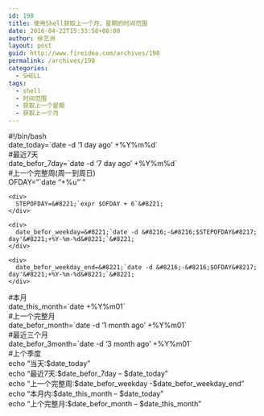 ```yaml
---
id: 198
title: 使用Shell获取上一个月、星期的时间范围
date: 2016-04-22T15:33:58+08:00
author: 徐艺洲
layout: post
guid: http://www.fireidea.com/archives/198
permalink: /archives/198
categories:
  - SHELL
tags:
  - shell
  - 时间范围
  - 获取上一个星期
  - 获取上一个月
---
```

<div id="sina_keyword_ad_area2" class="articalContent   newfont_family">
  <div>
    #!/bin/bash
  </div>
  
  <div>
    date_today=`date -d &#8216;1 day ago&#8217; +%Y%m%d`
  </div>
  
  <div>
  </div>
  
  <div>
    #最近7天
  </div>
  
  <div>
    date_befor_7day=`date -d &#8216;7 day ago&#8217; +%Y%m%d`
  </div>
  
  <div>
  </div>
  
  <div>
    #上一个完整周(周一到周日)
  </div>
  
  <div>
    <div>
      OFDAY=&#8221;`date &#8220;+%u&#8221;`&#8221;
    </div>
    
    <div>
      STEPOFDAY=&#8221;`expr $OFDAY + 6`&#8221;
    </div>
    
    <div>
      date_befor_weekday=&#8221;`date -d &#8216;-&#8216;$STEPOFDAY&#8217; day'&#8221;+%Y-%m-%d&#8221;`&#8221;
    </div>
    
    <div>
      date_befor_weekday_end=&#8221;`date -d &#8216;-&#8216;$OFDAY&#8217; day'&#8221;+%Y-%m-%d&#8221;`&#8221;
    </div>
  </div>
  
  <div>
  </div>
  
  <div>
    #本月
  </div>
  
  <div>
    date_this_month=`date +%Y%m01`
  </div>
  
  <div>
  </div>
  
  <div>
    #上一个完整月
  </div>
  
  <div>
    date_befor_month=`date -d &#8216;1 month ago&#8217; +%Y%m01`
  </div>
  
  <div>
  </div>
  
  <div>
    #最近三个月
  </div>
  
  <div>
    date_befor_3month=`date -d &#8216;3 month ago&#8217; +%Y%m01`
  </div>
  
  <div>
  </div>
  
  <div>
    #上个季度
  </div>
  
  <div>
  </div>
  
  <div>
    echo &#8220;当天:$date_today&#8221;
  </div>
  
  <div>
    echo &#8220;最近7天:$date_befor_7day &#8211; $date_today&#8221;
  </div>
  
  <div>
    echo &#8220;上一个完整周:$date_befor_weekday -$date_befor_weekday_end&#8221;
  </div>
  
  <div>
    echo &#8220;本月内:$date_this_month &#8211; $date_today&#8221;
  </div>
  
  <div>
    echo &#8220;上个完整月:$date_befor_month &#8211; $date_this_month&#8221;
  </div>